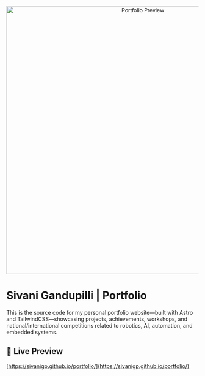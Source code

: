 <p align="center">
  <img src="https://sivanigp.github.io/portfolio/webpage.png" width="700" alt="Portfolio Preview"/>
</p>

# Sivani Gandupilli | Portfolio

This is the source code for my personal portfolio website—built with Astro and TailwindCSS—showcasing projects, achievements, workshops, and national/international competitions related to robotics, AI, automation, and embedded systems.

## 🚀 Live Preview

[https://sivanigp.github.io/portfolio/](https://sivanigp.github.io/portfolio/)





